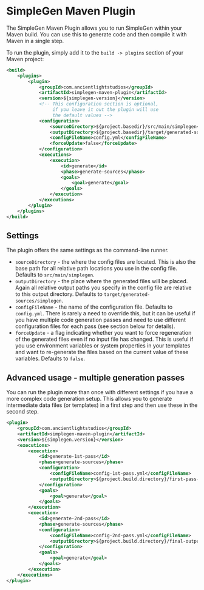 # SimpleGen Maven Plugin
The SimpleGen Maven Plugin allows you to run SimpleGen within your Maven build. You can use this to generate code and then compile it with Maven in a single step.

To run the plugin, simply add it to the `build -> plugins` section of your Maven project:

```xml
<build>
    <plugins>
        <plugin>
            <groupId>com.ancientlightstudios</groupId>
            <artifactId>simplegen-maven-plugin</artifactId>
            <version>${simplegen-version}</version>
            <!-- This configuration section is optional, 
                 if you leave it out the plugin will use
                 the default values -->
            <configuration>
                <sourceDirectory>${project.basedir}/src/main/simplegen</sourceDirectory>
                <outputDirectory>${project.basedir}/target/generated-sources</outputDirectory>
                <configFileName>config.yml</configFileName>
                <forceUpdate>false</forceUpdate>
            </configuration>
            <executions>
                <execution>
                    <id>generate</id>
                    <phase>generate-sources</phase>
                    <goals>
                        <goal>generate</goal>
                    </goals>
                </execution>
            </executions>
        </plugin>
    </plugins>
</build>
```

## Settings
The plugin offers the same settings as the command-line runner.

* `sourceDirectory` - the where the config files are located. This is also the base path for all relative path locations you use in the config file. Defaults to `src/main/simplegen`. 
* `outputDirectory` - the place where the generated files will be placed. Again all relative output paths you specify in the config file are relative to this output directory. Defaults to `target/generated-sources/simplegen`.
* `configFileName` - the name of the configuration file. Defaults to `config.yml`. There is rarely a need to override this, but it can be useful if you have multiple code generation passes and need to use different configuration files for each pass (see section below for details).
* `forceUpdate` - a flag indicating whether you want to force regeneration of the generated files even if no input file has changed. This is useful if you use environment variables or system properties in your templates and want to re-generate the files based on the current value of these variables. Defaults to `false`.

## Advanced usage - multiple generation passes
You can run the plugin more than once with different settings if you have a more complex code generation setup. This allows you to generate intermediate data files (or templates) in a first step and then use these in the second step. 

```xml
<plugin>
    <groupId>com.ancientlightstudios</groupId>
    <artifactId>simplegen-maven-plugin</artifactId>
    <version>${simplegen.version}</version>
    <executions>
        <execution>
            <id>generate-1st-pass</id>
            <phase>generate-sources</phase>
            <configuration>
                <configFileName>config-1st-pass.yml</configFileName>
                <outputDirectory>${project.build.directory}/first-pass-intermediates</outputDirectory>
            </configuration>
            <goals>
                <goal>generate</goal>
            </goals>
        </execution>
        <execution>
            <id>generate-2nd-pass</id>
            <phase>generate-sources</phase>
            <configuration>
                <configFileName>config-2nd-pass.yml</configFileName>
                <outputDirectory>${project.build.directory}/final-output</outputDirectory>
            </configuration>
            <goals>
                <goal>generate</goal>
            </goals>
        </execution>
    </executions>
</plugin>
```